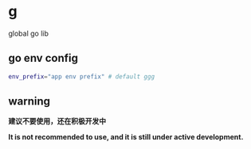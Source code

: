 # g
global go lib

## go env config
```bash
env_prefix="app env prefix" # default ggg
```


## warning
**建议不要使用，还在积极开发中**

**It is not recommended to use, and it is still under active development.**




